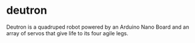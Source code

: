 # deutron
Deutron is a quadruped robot powered by an Arduino Nano Board and an array of servos that give life to its four agile legs. 
